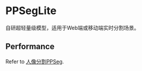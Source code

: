 # PPSegLite

自研超轻量级模型，适用于Web端或移动端实时分割场景。

## Performance
Refer to [人像分割PPSeg](../../contrib/HumanSeg).
